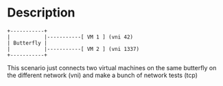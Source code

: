 # Description

```
+-----------+
|           |-----------[ VM 1 ] (vni 42)
| Butterfly |
|           |-----------[ VM 2 ] (vni 1337)
+-----------+

```

This scenario just connects two virtual machines on the same butterfly
on the different network (vni) and make a bunch of network tests (tcp)
